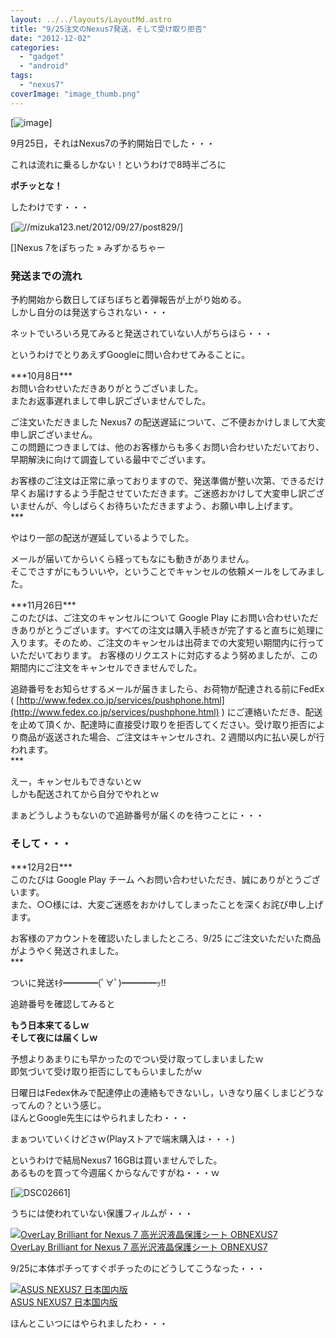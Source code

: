 ```yaml
---
layout: ../../layouts/LayoutMd.astro
title: "9/25注文のNexus7発送，そして受け取り拒否"
date: "2012-12-02"
categories: 
  - "gadget"
  - "android"
tags: 
  - "nexus7"
coverImage: "image_thumb.png"
---
```


[![image](/wp/images/image_thumb.png "image")]

9月25日，それはNexus7の予約開始日でした・・・

これは流れに乗るしかない！というわけで8時半ごろに

**ポチッとな！**

したわけです・・・

[![//mizuka123.net/2012/09/27/post829/](http://capture.heartrails.com/200x150/cool/1354456921617?//mizuka123.net/2012/09/27/post829/ "Nexus 7をぽちった » みずかるちゃー")]

[]Nexus 7をぽちった » みずかるちゃー

### 発送までの流れ

予約開始から数日してぼちぼちと着弾報告が上がり始める。  
しかし自分のは発送すらされない・・・

ネットでいろいろ見てみると発送されていない人がちらほら・・・

というわけでとりあえずGoogleに問い合わせてみることに。

\*\*\*10月8日\*\*\*  
お問い合わせいただきありがとうございました。  
またお返事遅れまして申し訳ございませんでした。

ご注文いただきました Nexus7 の配送遅延について、ご不便おかけしまして大変申し訳ございません。  
この問題につきましては、他のお客様からも多くお問い合わせいただいており、早期解決に向けて調査している最中でございます。

お客様のご注文は正常に承っておりますので、発送準備が整い次第、できるだけ早くお届けするよう手配させていただきます。ご迷惑おかけして大変申し訳ございませんが、今しばらくお待ちいただきますよう、お願い申し上げます。  
\*\*\*

やはり一部の配送が遅延しているようでした。

メールが届いてからいくら経ってもなにも動きがありません。  
そこでさすがにもういいや，ということでキャンセルの依頼メールをしてみました。

\*\*\*11月26日\*\*\*  
このたびは、ご注文のキャンセルについて Google Play にお問い合わせいただきありがとうございます。すべての注文は購入手続きが完了すると直ちに処理に入ります。そのため、ご注文のキャンセルは出荷までの大変短い期間内に行っていただいております。 お客様のリクエストに対応するよう努めましたが、この期間内にご注文をキャンセルできませんでした。  
  
追跡番号をお知らせするメールが届きましたら、お荷物が配達される前にFedEx ( [http://www.fedex.co.jp/services/pushphone.html](http://www.fedex.co.jp/services/pushphone.html) ) にご連絡いただき、配送を止めて頂くか、配達時に直接受け取りを拒否してください。受け取り拒否により商品が返送された場合、ご注文はキャンセルされ、2 週間以内に払い戻しが行われます。  
\*\*\*

えー，キャンセルもできないとｗ  
しかも配送されてから自分でやれとｗ

まぁどうしようもないので追跡番号が届くのを待つことに・・・

### そして・・・

\*\*\*12月2日\*\*\*  
このたびは Google Play チーム へお問い合わせいただき、誠にありがとうございます。  
また、○○様には、大変ご迷惑をおかけしてしまったことを深くお詫び申し上げます。

お客様のアカウントを確認いたしましたところ、9/25 にご注文いただいた商品がようやく発送されました。  
\*\*\*

ついに発送ｷﾀ━━━━(ﾟ∀ﾟ)━━━━ｯ!!

追跡番号を確認してみると

**もう日本来てるしｗ  
そして夜には届くしｗ**

予想よりあまりにも早かったのでつい受け取ってしまいましたｗ  
即気づいて受け取り拒否にしてもらいましたがｗ

日曜日はFedex休みで配達停止の連絡もできないし，いきなり届くしまじどうなってんの？という感じ。  
ほんとGoogle先生にはやられましたわ・・・

まぁついていくけどさｗ(Playストアで端末購入は・・・)

というわけで結局Nexus7 16GBは買いませんでした。  
あるものを買って今週届くからなんですがね・・・ｗ

[![DSC02661](/wp/images/DSC02661_thumb.jpg "DSC02661")]

うちには使われていない保護フィルムが・・・

[![OverLay Brilliant for Nexus 7 高光沢液晶保護シート OBNEXUS7](/wp/images/31k7gKlnHGL._SL160_.jpg)  
OverLay Brilliant for Nexus 7 高光沢液晶保護シート OBNEXUS7  
](https://www.amazon.co.jp/exec/obidos/ASIN/B008X1NHJY/mizuka123-22/ref=nosim)

9/25に本体ポチってすぐポチったのにどうしてこうなった・・・

[![ASUS NEXUS7 日本国内版](/wp/images/41xgWdZiB0L._SL160_.jpg)  
ASUS NEXUS7 日本国内版  
](https://www.amazon.co.jp/exec/obidos/ASIN/B009UDITFG/mizuka123-22/ref=nosim)

ほんとこいつにはやられましたわ・・・
